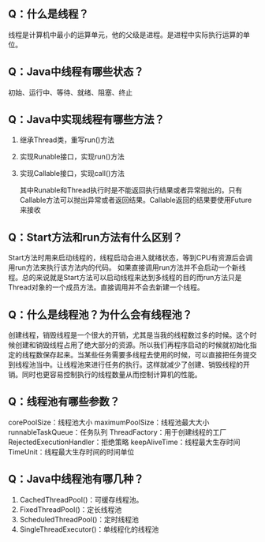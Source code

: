 ## Q：什么是线程？

线程是计算机中最小的运算单元，他的父级是进程。是进程中实际执行运算的单位。

## Q：Java中线程有哪些状态？

初始、运行中、等待、就绪、阻塞、终止

## Q：Java中实现线程有哪些方法？

1. 继承Thread类，重写run()方法

2. 实现Runable接口，实现run()方法

3. 实现Callable接口，实现call()方法

   其中Runable和Thread执行时是不能返回执行结果或者异常抛出的。只有Callable方法可以抛出异常或者返回结果。Callable返回的结果要使用Future来接收

## Q：Start方法和run方法有什么区别？

Start方法时用来启动线程的，线程启动会进入就绪状态，等到CPU有资源后会调用run方法来执行该方法内的代码。
如果直接调用run方法并不会启动一个新线程。总的来说就是Start方法可以启动线程来达到多线程的目的而run方法只是Thread对象的一个成员方法。直接调用并不会去新建一个线程。

## Q：什么是线程池？为什么会有线程池？

创建线程，销毁线程是一个很大的开销，尤其是当我的线程数过多的时候。这个时候创建和销毁线程占用了绝大部分的资源。所以我们再程序启动的时候就初始化指定的线程数保存起来。当某些任务需要多线程去使用的时候，可以直接把任务提交到线程池当中。让线程池来进行任务的执行。这样就减少了创建、销毁线程的开销。同时也更容易控制执行的线程数量从而控制计算机的性能。

## Q：线程池有哪些参数？

corePoolSize：线程池大小
maximumPoolSize：线程池最大大小
runnableTaskQueue：任务队列
ThreadFactory：用于创建线程的工厂
RejectedExecutionHandler：拒绝策略
keepAliveTime：线程最大生存时间
TimeUnit：线程最大生存时间的时间单位

## Q：Java中线程池有哪几种？

1. CachedThreadPool()：可缓存线程池。
2. FixedThreadPool()：定长线程池
3. ScheduledThreadPool()：定时线程池
4. SingleThreadExecutor()：单线程化的线程池

